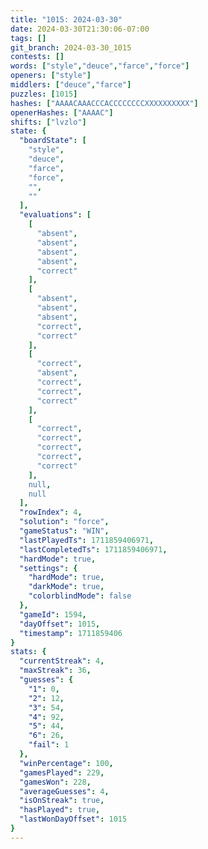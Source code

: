 ```yaml
---
title: "1015: 2024-03-30"
date: 2024-03-30T21:30:06-07:00
tags: []
git_branch: 2024-03-30_1015
contests: []
words: ["style","deuce","farce","force"]
openers: ["style"]
middlers: ["deuce","farce"]
puzzles: [1015]
hashes: ["AAAACAAACCCACCCCCCCCXXXXXXXXXX"]
openerHashes: ["AAAAC"]
shifts: ["lvzlo"]
state: {
  "boardState": [
    "style",
    "deuce",
    "farce",
    "force",
    "",
    ""
  ],
  "evaluations": [
    [
      "absent",
      "absent",
      "absent",
      "absent",
      "correct"
    ],
    [
      "absent",
      "absent",
      "absent",
      "correct",
      "correct"
    ],
    [
      "correct",
      "absent",
      "correct",
      "correct",
      "correct"
    ],
    [
      "correct",
      "correct",
      "correct",
      "correct",
      "correct"
    ],
    null,
    null
  ],
  "rowIndex": 4,
  "solution": "force",
  "gameStatus": "WIN",
  "lastPlayedTs": 1711859406971,
  "lastCompletedTs": 1711859406971,
  "hardMode": true,
  "settings": {
    "hardMode": true,
    "darkMode": true,
    "colorblindMode": false
  },
  "gameId": 1594,
  "dayOffset": 1015,
  "timestamp": 1711859406
}
stats: {
  "currentStreak": 4,
  "maxStreak": 36,
  "guesses": {
    "1": 0,
    "2": 12,
    "3": 54,
    "4": 92,
    "5": 44,
    "6": 26,
    "fail": 1
  },
  "winPercentage": 100,
  "gamesPlayed": 229,
  "gamesWon": 228,
  "averageGuesses": 4,
  "isOnStreak": true,
  "hasPlayed": true,
  "lastWonDayOffset": 1015
}
---
```

<!-- more -->
